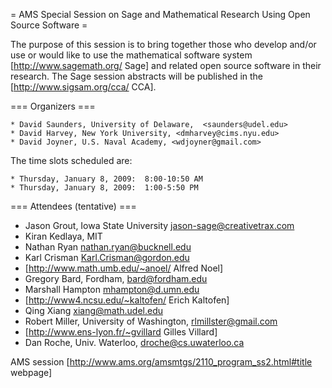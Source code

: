 = AMS Special Session on Sage and Mathematical Research Using Open Source Software =

 The purpose of this session is to bring together those who develop and/or use or would like to use the mathematical software system [http://www.sagemath.org/ Sage] and related open source software in their research. The Sage session abstracts will be published in the [http://www.sigsam.org/cca/ CCA].


=== Organizers ===

    * David Saunders, University of Delaware,  <saunders@udel.edu>
    * David Harvey, New York University, <dmharvey@cims.nyu.edu>
    * David Joyner, U.S. Naval Academy, <wdjoyner@gmail.com>

The time slots scheduled are: 
  
    * Thursday, January 8, 2009:  8:00-10:50 AM
    * Thursday, January 8, 2009:  1:00-5:50 PM

=== Attendees (tentative) ===

 * Jason Grout, Iowa State University <jason-sage@creativetrax.com>
 * Kiran Kedlaya, MIT
 * Nathan Ryan <nathan.ryan@bucknell.edu>
 * Karl Crisman <Karl.Crisman@gordon.edu>
 * [http://www.math.umb.edu/~anoel/ Alfred Noel]
 * Gregory Bard, Fordham, <bard@fordham.edu>
 * Marshall Hampton <mhampton@d.umn.edu>
 * [http://www4.ncsu.edu/~kaltofen/ Erich Kaltofen]
 * Qing Xiang <xiang@math.udel.edu>
 * Robert Miller, University of Washington, <rlmillster@gmail.com>
 * [http://www.ens-lyon.fr/~gvillard Gilles Villard]
 * Dan Roche, Univ. Waterloo, droche@cs.uwaterloo.ca

AMS session [http://www.ams.org/amsmtgs/2110_program_ss2.html#title webpage]

